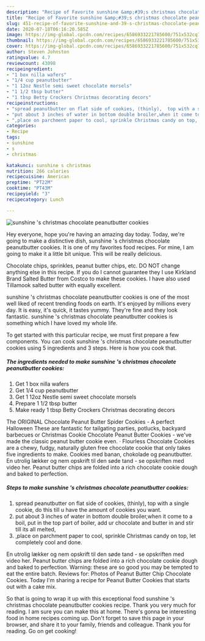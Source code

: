```yaml
---
description: "Recipe of Favorite sunshine &amp;#39;s christmas chocolate peanutbutter cookies"
title: "Recipe of Favorite sunshine &amp;#39;s christmas chocolate peanutbutter cookies"
slug: 451-recipe-of-favorite-sunshine-and-39-s-christmas-chocolate-peanutbutter-cookies
date: 2020-07-18T06:16:20.585Z
image: https://img-global.cpcdn.com/recipes/6586933221785600/751x532cq70/sunshine-s-christmas-chocolate-peanutbutter-cookies-recipe-main-photo.jpg
thumbnail: https://img-global.cpcdn.com/recipes/6586933221785600/751x532cq70/sunshine-s-christmas-chocolate-peanutbutter-cookies-recipe-main-photo.jpg
cover: https://img-global.cpcdn.com/recipes/6586933221785600/751x532cq70/sunshine-s-christmas-chocolate-peanutbutter-cookies-recipe-main-photo.jpg
author: Steven Johnston
ratingvalue: 4.7
reviewcount: 43098
recipeingredient:
- "1 box nilla wafers"
- "1/4 cup peanutbutter"
- "1 12oz Nestle semi sweet chocolate morsels"
- "1 1/2 tbsp butter"
- "1 tbsp Betty Crockers Christmas decorating decors"
recipeinstructions:
- "spread peanutbutter on flat side of cookies, (thinly),  top with a single cookie, do this till u have the amount of cookies you want."
- "put about 3 inches of water in bottom double broiler,when it come to a boil, put in the top part of boiler, add ur chocolate and butter in and stir till its all melted,"
- ",place on parchment paper to cool, sprinkle Christmas candy on top, let completely cool and done."
categories:
- Recipe
tags:
- sunshine
- s
- christmas

katakunci: sunshine s christmas 
nutrition: 266 calories
recipecuisine: American
preptime: "PT22M"
cooktime: "PT43M"
recipeyield: "3"
recipecategory: Lunch

---
```



![sunshine &#39;s christmas chocolate peanutbutter cookies](https://img-global.cpcdn.com/recipes/6586933221785600/751x532cq70/sunshine-s-christmas-chocolate-peanutbutter-cookies-recipe-main-photo.jpg)

Hey everyone, hope you're having an amazing day today. Today, we're going to make a distinctive dish, sunshine &#39;s christmas chocolate peanutbutter cookies. It is one of my favorites food recipes. For mine, I am going to make it a little bit unique. This will be really delicious.

Chocolate chips, sprinkles, peanut butter chips, etc. DO NOT change anything else in this recipe. If you do I cannot guarantee they I use Kirkland Brand Salted Butter from Costco to make these cookies. I have also used Tillamook salted butter with equally excellent.

sunshine &#39;s christmas chocolate peanutbutter cookies is one of the most well liked of recent trending foods on earth. It's enjoyed by millions every day. It is easy, it's quick, it tastes yummy. They're fine and they look fantastic. sunshine &#39;s christmas chocolate peanutbutter cookies is something which I have loved my whole life.


To get started with this particular recipe, we must first prepare a few components. You can cook sunshine &#39;s christmas chocolate peanutbutter cookies using 5 ingredients and 3 steps. Here is how you cook that.

<!--inarticleads1-->

##### The ingredients needed to make sunshine &#39;s christmas chocolate peanutbutter cookies:

1. Get 1 box nilla wafers
1. Get 1/4 cup peanutbutter
1. Get 1 12oz Nestle semi sweet chocolate morsels
1. Prepare 1 1/2 tbsp butter
1. Make ready 1 tbsp Betty Crockers Christmas decorating decors


The ORIGINAL Chocolate Peanut Butter Spider Cookies - A perfect Halloween These are fantastic for tailgating parties, potlucks, backyard barbecues or Christmas Cookie Chocolate Peanut Butter Cookies - we&#39;ve made the classic peanut butter cookie even. · Flourless Chocolate Cookies are a chewy, fudgy, naturally gluten free chocolate cookie that only takes five ingredients to make. Cookies med banan, chokolade og peanutbutter. En utrolig lækker og nem opskrift til den søde tand - se opskriften med video her. Peanut butter chips are folded into a rich chocolate cookie dough and baked to perfection. 

<!--inarticleads2-->

##### Steps to make sunshine &#39;s christmas chocolate peanutbutter cookies:

1. spread peanutbutter on flat side of cookies, (thinly),  top with a single cookie, do this till u have the amount of cookies you want.
1. put about 3 inches of water in bottom double broiler,when it come to a boil, put in the top part of boiler, add ur chocolate and butter in and stir till its all melted,
1. ,place on parchment paper to cool, sprinkle Christmas candy on top, let completely cool and done.


En utrolig lækker og nem opskrift til den søde tand - se opskriften med video her. Peanut butter chips are folded into a rich chocolate cookie dough and baked to perfection. Warning: these are so good you may be tempted to eat the entire batch. Reviews for: Photos of Peanut Butter Chip Chocolate Cookies. Today I&#39;m sharing a recipe for Peanut Butter Cookies that starts out with a cake mix. 

So that is going to wrap it up with this exceptional food sunshine &#39;s christmas chocolate peanutbutter cookies recipe. Thank you very much for reading. I am sure you can make this at home. There's gonna be interesting food in home recipes coming up. Don't forget to save this page in your browser, and share it to your family, friends and colleague. Thank you for reading. Go on get cooking!
